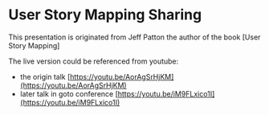  # User Story Mapping Sharing
This presentation is originated from Jeff Patton the author of the book [User Story Mapping]

The live version could be referenced from youtube:
* the origin talk [https://youtu.be/AorAgSrHjKM](https://youtu.be/AorAgSrHjKM)
* later talk in goto conference [https://youtu.be/iM9FLxico1I](https://youtu.be/iM9FLxico1I)
